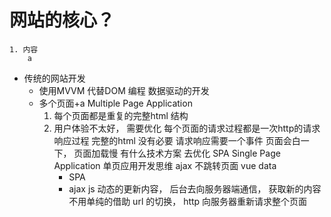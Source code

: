 # 网站的核心？
    1. 内容 
        a 

- 传统的网站开发
    - 使用MVVM 代替DOM 编程 
        数据驱动的开发
    - 多个页面+a  Multiple Page Application
        1. 每个页面都是重复的完整html 结构
        2. 用户体验不太好， 需要优化 
            每个页面的请求过程都是一次http的请求响应过程
            完整的html 没有必要 
            请求响应需要一个事件  页面会白一下， 页面加载慢
            有什么技术方案  去优化
            SPA  Single Page Application
            单页应用开发思维 
            ajax  不跳转页面   vue  data 
            - SPA 
            - ajax  js 动态的更新内容， 后台去向服务器端通信， 获取新的内容 
                不用单纯的借助 url 的切换， http 向服务器重新请求整个页面 


        
